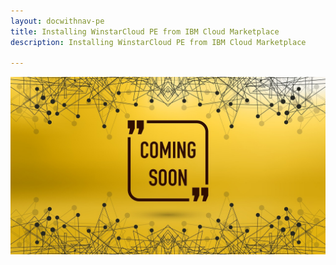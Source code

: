 ```yaml
---
layout: docwithnav-pe
title: Installing WinstarCloud PE from IBM Cloud Marketplace
description: Installing WinstarCloud PE from IBM Cloud Marketplace

---
```


![image](/images/coming-soon.jpg)
